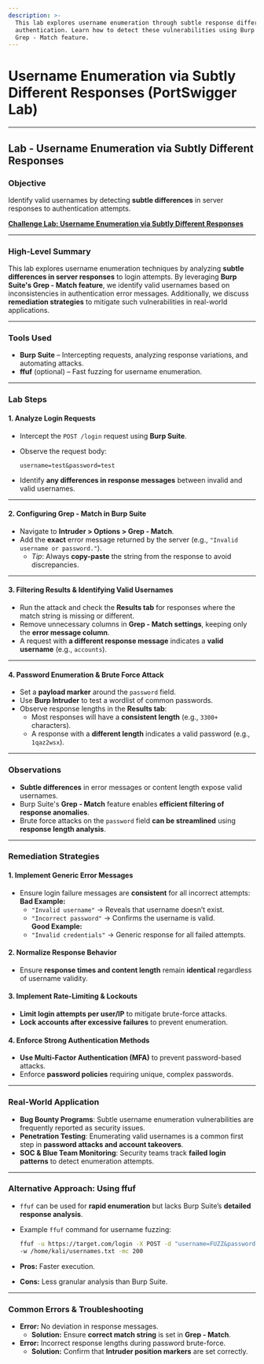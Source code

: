 ```yaml
---
description: >-
  This lab explores username enumeration through subtle response differences in
  authentication. Learn how to detect these vulnerabilities using Burp Suite’s
  Grep - Match feature.
---
```


# Username Enumeration via Subtly Different Responses (PortSwigger Lab)

***

## **Lab - Username Enumeration via Subtly Different Responses**

### **Objective**

Identify valid usernames by detecting **subtle differences** in server responses to authentication attempts.

[**Challenge Lab: Username Enumeration via Subtly Different Responses**](https://portswigger.net/web-security/authentication/password-based/lab-username-enumeration-via-subtly-different-responses)

***

### **High-Level Summary**

This lab explores username enumeration techniques by analyzing **subtle differences in server responses** to login attempts. By leveraging **Burp Suite's Grep - Match feature**, we identify valid usernames based on inconsistencies in authentication error messages. Additionally, we discuss **remediation strategies** to mitigate such vulnerabilities in real-world applications.

***

### **Tools Used**

* **Burp Suite** – Intercepting requests, analyzing response variations, and automating attacks.
* **ffuf** (optional) – Fast fuzzing for username enumeration.

***

### **Lab Steps**

#### 1. **Analyze Login Requests**

* Intercept the `POST /login` request using **Burp Suite**.
*   Observe the request body:

    ```plaintext
    username=test&password=test
    ```
* Identify **any differences in response messages** between invalid and valid usernames.

***

#### 2. **Configuring Grep - Match in Burp Suite**

* Navigate to **Intruder > Options > Grep - Match**.
* Add the **exact** error message returned by the server (e.g., `"Invalid username or password."`).
  * _Tip_: Always **copy-paste** the string from the response to avoid discrepancies.

***

#### 3. **Filtering Results & Identifying Valid Usernames**

* Run the attack and check the **Results tab** for responses where the match string is missing or different.
* Remove unnecessary columns in **Grep - Match settings**, keeping only the **error message column**.
* A request with **a different response message** indicates a **valid username** (e.g., `accounts`).

***

#### 4. **Password Enumeration & Brute Force Attack**

* Set a **payload marker** around the `password` field.
* Use **Burp Intruder** to test a wordlist of common passwords.
* Observe response lengths in the **Results tab**:
  * Most responses will have a **consistent length** (e.g., `3300+` characters).
  * A response with a **different length** indicates a valid password (e.g., `1qaz2wsx`).

***

### **Observations**

* **Subtle differences** in error messages or content length expose valid usernames.
* Burp Suite's **Grep - Match** feature enables **efficient filtering of response anomalies**.
* Brute force attacks on the `password` field **can be streamlined** using **response length analysis**.

***

### **Remediation Strategies**

#### **1. Implement Generic Error Messages**

* Ensure login failure messages are **consistent** for all incorrect attempts:\
  **Bad Example:**
  * `"Invalid username"` → Reveals that username doesn’t exist.
  * `"Incorrect password"` → Confirms the username is valid.\
    **Good Example:**
  * `"Invalid credentials"` → Generic response for all failed attempts.

#### **2. Normalize Response Behavior**

* Ensure **response times and content length** remain **identical** regardless of username validity.

#### **3. Implement Rate-Limiting & Lockouts**

* **Limit login attempts per user/IP** to mitigate brute-force attacks.
* **Lock accounts after excessive failures** to prevent enumeration.

#### **4. Enforce Strong Authentication Methods**

* **Use Multi-Factor Authentication (MFA)** to prevent password-based attacks.
* Enforce **password policies** requiring unique, complex passwords.

***

### **Real-World Application**

* **Bug Bounty Programs**: Subtle username enumeration vulnerabilities are frequently reported as security issues.
* **Penetration Testing**: Enumerating valid usernames is a common first step in **password attacks and account takeovers**.
* **SOC & Blue Team Monitoring**: Security teams track **failed login patterns** to detect enumeration attempts.

***

### **Alternative Approach: Using ffuf**

* `ffuf` can be used for **rapid enumeration** but lacks Burp Suite’s **detailed response analysis**.
*   Example `ffuf` command for username fuzzing:

    ```bash
    ffuf -u https://target.com/login -X POST -d "username=FUZZ&password=test" \
    -w /home/kali/usernames.txt -mc 200
    ```
* **Pros:** Faster execution.
* **Cons:** Less granular analysis than Burp Suite.

***

### **Common Errors & Troubleshooting**

* **Error:** No deviation in response messages.
  * **Solution:** Ensure **correct match string** is set in **Grep - Match**.
* **Error:** Incorrect response lengths during password brute-force.
  * **Solution:** Confirm that **Intruder position markers** are set correctly.

